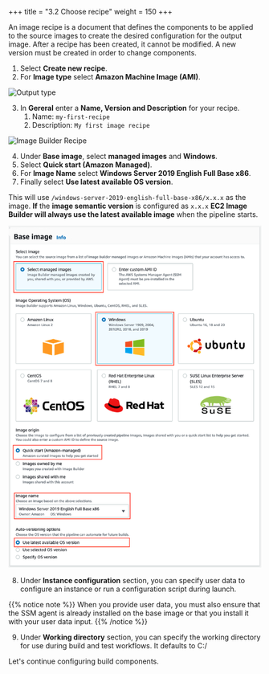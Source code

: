 +++
title = "3.2 Choose recipe"
weight = 150
+++

An image recipe is a document that defines the components to be applied to the source images to create the desired configuration for the output image. After a recipe has been created, it cannot be modified. A new version must be created in order to change components.

   
1. Select **Create new recipe**.
2. For **Image type** select **Amazon Machine Image (AMI)**.

![Output type](outputtype.png)

3. In **Gereral** enter a **Name, Version and Description** for your recipe.
   1. Name: `my-first-recipe`
   2. Description: `My first image recipe`

![Image Builder Recipe](recipe.png)

4. Under **Base image**, select **managed images** and **Windows**.
5. Select **Quick start (Amazon Managed)**.
6. For **Image Name** select **Windows Server 2019 English Full Base x86**.
7. Finally select **Use latest available OS version**.

This will use `/windows-server-2019-english-full-base-x86/x.x.x` as the image. **If** the **image semantic version** is configured as `x.x.x` **EC2 Image Builder will always use the latest available image** when the pipeline starts.

![Image Builder Base Image](baseimage.png)

8. Under **Instance configuration** section, you can specify user data to configure an instance or run a configuration script during launch.

{{% notice note %}}
When you provide user data, you must also ensure that the SSM agent is already installed on the base image or that you install it with your user data input.
{{% /notice %}}

9. Under **Working directory** section, you can specify the working directory for use during build and test workflows. It defaults to C:/

Let's continue configuring build components.